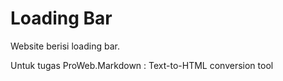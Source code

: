 # Loading Bar
Website berisi loading bar.

Untuk tugas ProWeb.Markdown
:  Text-to-HTML conversion tool
<!--stackedit_data:
eyJoaXN0b3J5IjpbLTE5MTI1MjgyODQsOTA5MjA2MzJdfQ==
-->
